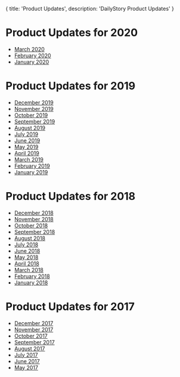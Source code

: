 {
	title: 'Product Updates',
	description: 'DailyStory Product Updates'
}
# Product Updates for 2020
* [March 2020](2020/march)
* [February 2020](2020/february)
* [January 2020](2020/january)

# Product Updates for 2019
* [December 2019](2019/december)
* [November 2019](2019/november)
* [October 2019](2019/october)
* [September 2019](2019/september)
* [August 2019](2019/august)
* [July 2019](2019/july)
* [June 2019](2019/june)
* [May 2019](2019/may)
* [April 2019](2019/april)
* [March 2019](2019/march)
* [February 2019](2019/february)
* [January 2019](2019/january)

# Product Updates for 2018
* [December 2018](2018/december)
* [November 2018](2018/november)
* [October 2018](2018/october)
* [September 2018](2018/september)
* [August 2018](2018/august)
* [July 2018](2018/july)
* [June 2018](2018/june)
* [May 2018](2018/may)
* [April 2018](2018/april)
* [March 2018](2018/march)
* [February 2018](2018/february)
* [January 2018](2018/january)

# Product Updates for 2017
* [December 2017](2017/december)
* [November 2017](2017/november)
* [October 2017](2017/october)
* [September 2017](2017/september)
* [August 2017](2017/august)
* [July 2017](2017/july)
* [June 2017](2017/june)
* [May 2017](2017/may)
